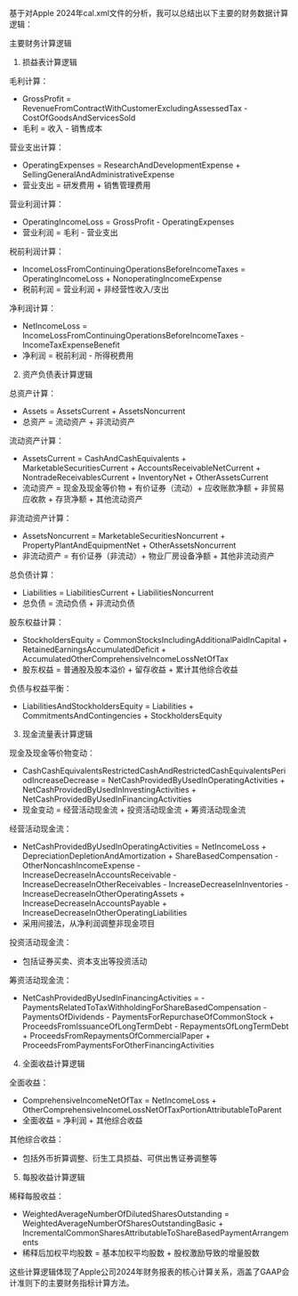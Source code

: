 基于对Apple 2024年cal.xml文件的分析，我可以总结出以下主要的财务数据计算逻辑：

  主要财务计算逻辑

  1. 损益表计算逻辑

  毛利计算：
  - GrossProfit = RevenueFromContractWithCustomerExcludingAssessedTax - CostOfGoodsAndServicesSold
  - 毛利 = 收入 - 销售成本

  营业支出计算：
  - OperatingExpenses = ResearchAndDevelopmentExpense + SellingGeneralAndAdministrativeExpense
  - 营业支出 = 研发费用 + 销售管理费用

  营业利润计算：
  - OperatingIncomeLoss = GrossProfit - OperatingExpenses
  - 营业利润 = 毛利 - 营业支出

  税前利润计算：
  - IncomeLossFromContinuingOperationsBeforeIncomeTaxes = OperatingIncomeLoss + NonoperatingIncomeExpense
  - 税前利润 = 营业利润 + 非经营性收入/支出

  净利润计算：
  - NetIncomeLoss = IncomeLossFromContinuingOperationsBeforeIncomeTaxes - IncomeTaxExpenseBenefit
  - 净利润 = 税前利润 - 所得税费用

  2. 资产负债表计算逻辑

  总资产计算：
  - Assets = AssetsCurrent + AssetsNoncurrent
  - 总资产 = 流动资产 + 非流动资产

  流动资产计算：
  - AssetsCurrent = CashAndCashEquivalents + MarketableSecuritiesCurrent + AccountsReceivableNetCurrent + NontradeReceivablesCurrent + InventoryNet + OtherAssetsCurrent
  - 流动资产 = 现金及现金等价物 + 有价证券（流动）+ 应收账款净额 + 非贸易应收款 + 存货净额 + 其他流动资产

  非流动资产计算：
  - AssetsNoncurrent = MarketableSecuritiesNoncurrent + PropertyPlantAndEquipmentNet + OtherAssetsNoncurrent
  - 非流动资产 = 有价证券（非流动）+ 物业厂房设备净额 + 其他非流动资产

  总负债计算：
  - Liabilities = LiabilitiesCurrent + LiabilitiesNoncurrent
  - 总负债 = 流动负债 + 非流动负债

  股东权益计算：
  - StockholdersEquity = CommonStocksIncludingAdditionalPaidInCapital + RetainedEarningsAccumulatedDeficit + AccumulatedOtherComprehensiveIncomeLossNetOfTax
  - 股东权益 = 普通股及股本溢价 + 留存收益 + 累计其他综合收益

  负债与权益平衡：
  - LiabilitiesAndStockholdersEquity = Liabilities + CommitmentsAndContingencies + StockholdersEquity

  3. 现金流量表计算逻辑

  现金及现金等价物变动：
  - CashCashEquivalentsRestrictedCashAndRestrictedCashEquivalentsPeriodIncreaseDecrease = NetCashProvidedByUsedInOperatingActivities + NetCashProvidedByUsedInInvestingActivities +
  NetCashProvidedByUsedInFinancingActivities
  - 现金变动 = 经营活动现金流 + 投资活动现金流 + 筹资活动现金流

  经营活动现金流：
  - NetCashProvidedByUsedInOperatingActivities = NetIncomeLoss + DepreciationDepletionAndAmortization + ShareBasedCompensation - OtherNoncashIncomeExpense - IncreaseDecreaseInAccountsReceivable -
  IncreaseDecreaseInOtherReceivables - IncreaseDecreaseInInventories - IncreaseDecreaseInOtherOperatingAssets + IncreaseDecreaseInAccountsPayable + IncreaseDecreaseInOtherOperatingLiabilities
  - 采用间接法，从净利润调整非现金项目

  投资活动现金流：
  - 包括证券买卖、资本支出等投资活动

  筹资活动现金流：
  - NetCashProvidedByUsedInFinancingActivities = -PaymentsRelatedToTaxWithholdingForShareBasedCompensation - PaymentsOfDividends - PaymentsForRepurchaseOfCommonStock + ProceedsFromIssuanceOfLongTermDebt -
  RepaymentsOfLongTermDebt + ProceedsFromRepaymentsOfCommercialPaper + ProceedsFromPaymentsForOtherFinancingActivities

  4. 全面收益计算逻辑

  全面收益：
  - ComprehensiveIncomeNetOfTax = NetIncomeLoss + OtherComprehensiveIncomeLossNetOfTaxPortionAttributableToParent
 - 全面收益 = 净利润 + 其他综合收益

  其他综合收益：
  - 包括外币折算调整、衍生工具损益、可供出售证券调整等

  5. 每股收益计算逻辑

  稀释每股收益：
  - WeightedAverageNumberOfDilutedSharesOutstanding = WeightedAverageNumberOfSharesOutstandingBasic + IncrementalCommonSharesAttributableToShareBasedPaymentArrangements
  - 稀释后加权平均股数 = 基本加权平均股数 + 股权激励导致的增量股数

  这些计算逻辑体现了Apple公司2024年财务报表的核心计算关系，涵盖了GAAP会计准则下的主要财务指标计算方法。


